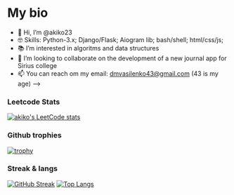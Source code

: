 # My bio
- 👋 Hi, I’m @akiko23
- 🤓 Skills: Python-3.x; Django/Flask; Aiogram lib; bash/shell; html/css/js; 
- 📚 I’m interested in algoritms and data structures
- 💞️ I’m looking to collaborate on the development of a new journal app for Sirius college
- 📫 You can reach om my email: dmvasilenko43@gmail.com (43 is my age)
-->


### Leetcode Stats
[![akiko's LeetCode stats](https://leetcode-stats-six.vercel.app/api?username=usksoaoko&theme=dark)](https://github.com/KnlnKS/leetcode-stats)

### Github trophies
[![trophy](https://github-profile-trophy.vercel.app/?username=ryo-ma)](https://github.com/ryo-ma/github-profile-trophy)

### Streak & langs
[![GitHub Streak](https://github-readme-streak-stats.herokuapp.com/?user=akiko23)](https://git.io/streak-stats)
[![Top Langs](https://github-readme-stats.vercel.app/api/top-langs/?username=akiko23&layout=compact)](https://github.com/anuraghazra/github-readme-stats)
